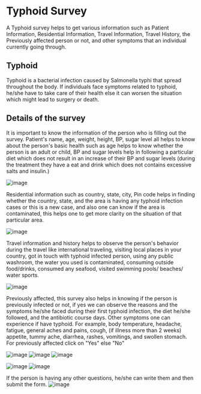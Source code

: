 # Typhoid Survey
A Typhoid survey helps to get various information such as Patient Information, Residential Information, Travel Information, Travel History, the Previously affected person or not, and other symptoms that an individual currently going through.

## Typhoid
Typhoid is a bacterial infection caused by Salmonella typhi that spread throughout the body. If individuals face symptoms related to typhoid, he/she have to take care of their health else it can worsen the situation which might lead to surgery or death.

## Details of the survey
It is important to know the information of the person who is filling out the survey. Patient's name, age, weight, height, BP, sugar level all helps to know about the person's basic health such as age helps to know whether the person is an adult or child, BP and sugar levels help in following a particular diet which does not result in an increase of their BP and sugar levels (during the treatment they have a eat and drink which does not contains excessive salts and insulin.)

![image](https://user-images.githubusercontent.com/79050917/164372566-a58bb6fe-4c82-42c7-b380-f6be8cb4cfae.png)

Residential information such as country, state, city, Pin code helps in finding whether the country, state, and the area is having any typhoid infection cases or this is a new case, and also one can know if the area is contaminated, this helps one to get more clarity on the situation of that particular area.

![image](https://user-images.githubusercontent.com/79050917/164372692-e1c384d8-69a5-4c07-9152-61f224c0a78b.png)

Travel information and history helps to observe the person's behavior during the travel like international traveling, visiting local places in your country, got in touch with typhoid infected person, using any public washroom, the water you used is contaminated, consuming outside food/drinks, consumed any seafood, visited swimming pools/ beaches/ water sports.

![image](https://user-images.githubusercontent.com/79050917/164372733-9d303d05-7b88-4b15-b7e1-189e3926037b.png)

Previously affected, this survey also helps in knowing if the person is previously infected or not, if yes we can observe the reasons and the symptoms he/she faced during their first typhoid infection, the diet he/she followed, and the antibiotic course days. Other symptoms one can experience if have typhoid. For example, body temperature, headache, fatigue, general aches and pains, cough, (if illness more than 2 weeks) appetite, tummy ache, diarrhea, rashes, vomitings, and swollen stomach. For previously affected click on "Yes" else "No"

![image](https://user-images.githubusercontent.com/79050917/164372794-b71ef683-e38a-4526-abe8-df5c24308b6d.png)
![image](https://user-images.githubusercontent.com/79050917/164372850-6732404a-e01d-4b51-b490-2afbbb9bbf2e.png)
![image](https://user-images.githubusercontent.com/79050917/164374325-5e6677d7-1013-46cb-9c64-c1e73baad334.png)


![image](https://user-images.githubusercontent.com/79050917/164373643-51505df9-de02-405a-8e3a-74b92f7c678c.png)
![image](https://user-images.githubusercontent.com/79050917/164374330-4c40a567-a362-44e3-a4fe-49992d8e9eb2.png)



If the person is having any other questions, he/she can write them and then submit the form.
![image](https://user-images.githubusercontent.com/79050917/164374378-170c8e45-be47-4121-9a97-22dc78e4ed24.png)

